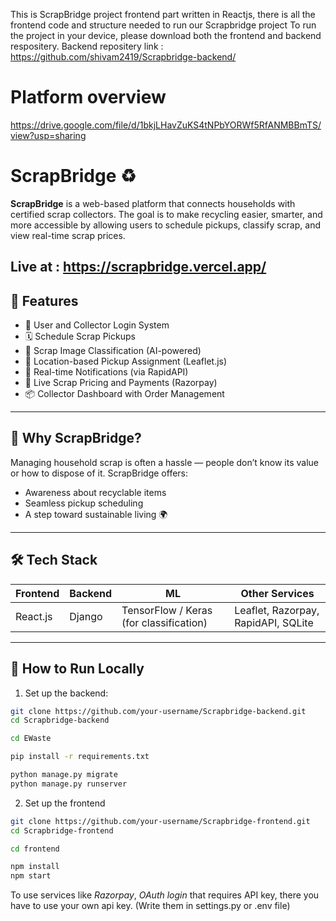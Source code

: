 This is ScrapBridge project frontend part written in Reactjs, there is all the frontend code and structure needed to run our Scrapbridge project
To run the project in your device, please download both the frontend and backend respositery.
Backend repositery link : https://github.com/shivam2419/Scrapbridge-backend/

# Platform overview
https://drive.google.com/file/d/1bkjLHavZuKS4tNPbYORWf5RfANMBBmTS/view?usp=sharing

# ScrapBridge ♻️

**ScrapBridge** is a web-based platform that connects households with certified scrap collectors. The goal is to make recycling easier, smarter, and more accessible by allowing users to schedule pickups, classify scrap, and view real-time scrap prices.

**Live at : https://scrapbridge.vercel.app/**
---

## 🌟 Features

- 🔐 User and Collector Login System
- 🗓️ Schedule Scrap Pickups
- 📸 Scrap Image Classification (AI-powered)
- 📍 Location-based Pickup Assignment (Leaflet.js)
- 🔔 Real-time Notifications (via RapidAPI)
- 💸 Live Scrap Pricing and Payments (Razorpay)
- 📦 Collector Dashboard with Order Management

---

## 🧠 Why ScrapBridge?

Managing household scrap is often a hassle — people don’t know its value or how to dispose of it. ScrapBridge offers:
- Awareness about recyclable items
- Seamless pickup scheduling
- A step toward sustainable living 🌍

---

## 🛠 Tech Stack

| Frontend | Backend | ML | Other Services |
|----------|---------|----|----------------|
| React.js | Django  | TensorFlow / Keras (for classification) | Leaflet, Razorpay, RapidAPI, SQLite |

---

## 🚀 How to Run Locally

1. Set up the backend:
```bash
git clone https://github.com/your-username/Scrapbridge-backend.git
cd Scrapbridge-backend

cd EWaste

pip install -r requirements.txt

python manage.py migrate
python manage.py runserver
```
2. Set up the frontend
```bash
git clone https://github.com/your-username/Scrapbridge-frontend.git
cd Scrapbridge-frontend

cd frontend

npm install
npm start
```

To use services like *Razorpay*, *OAuth login* that requires API key, there you have to use your own api key. (Write them in settings.py or .env file)
